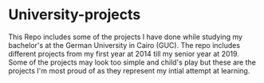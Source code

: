 # University-projects
This Repo includes some of the projects I have done while studying my bachelor's at the German University in Cairo (GUC).
The repo includes different projects from my first year at 2014 till my senior year at 2019.
Some of the projects may look too simple and child's play but these are the projects I'm most proud of as they represent my intial attempt at learning.
